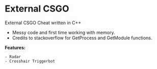 # External CSGO
 
External CSGO Cheat written in C++

- Messy code and first time working with memory.
- Credits to stackoverflow for GetProcess and GetModule functions.

**Features:**

```
- Radar
- Crosshair Triggerbot
```
